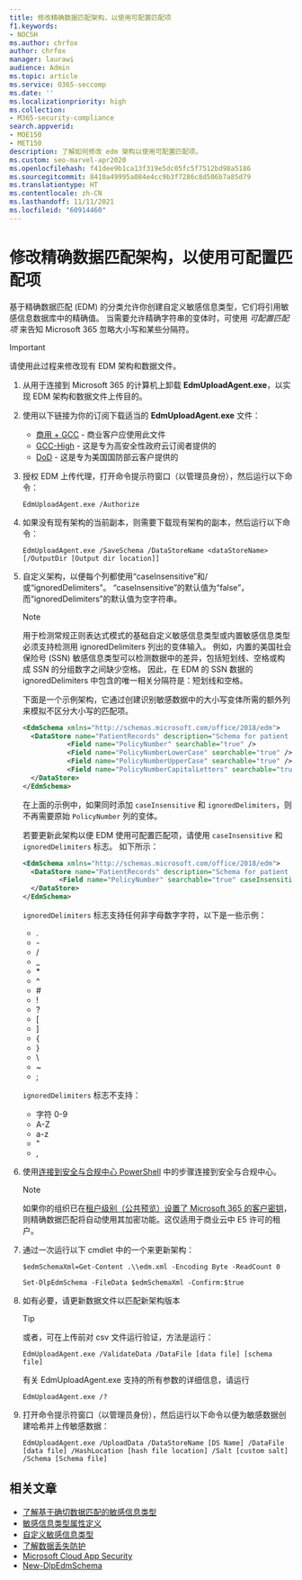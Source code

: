 ```yaml
---
title: 修改精确数据匹配架构，以使用可配置匹配项
f1.keywords:
- NOCSH
ms.author: chrfox
author: chrfox
manager: laurawi
audience: Admin
ms.topic: article
ms.service: O365-seccomp
ms.date: ''
ms.localizationpriority: high
ms.collection:
- M365-security-compliance
search.appverid:
- MOE150
- MET150
description: 了解如何修改 edm 架构以使用可配置匹配项。
ms.custom: seo-marvel-apr2020
ms.openlocfilehash: f41dee9b1ca13f319e5dc05fc5f7512bd98a5186
ms.sourcegitcommit: 8410a49995a084e4cc9b3f7286c8d506b7a85d79
ms.translationtype: HT
ms.contentlocale: zh-CN
ms.lasthandoff: 11/11/2021
ms.locfileid: "60914460"
---
```

# <a name="modify-exact-data-match-schema-to-use-configurable-match"></a>修改精确数据匹配架构，以使用可配置匹配项

基于精确数据匹配 (EDM) 的分类允许你创建自定义敏感信息类型，它们将引用敏感信息数据库中的精确值。 当需要允许精确字符串的变体时，可使用 *可配置匹配项* 来告知 Microsoft 365 忽略大小写和某些分隔符。 

> [!IMPORTANT]
> 请使用此过程来修改现有 EDM 架构和数据文件。

1. 从用于连接到 Microsoft 365 的计算机上卸载 **EdmUploadAgent.exe**，以实现 EDM 架构和数据文件上传目的。

2. 使用以下链接为你的订阅下载适当的 **EdmUploadAgent.exe** 文件：
    - [商用 + GCC](https://go.microsoft.com/fwlink/?linkid=2088639) - 商业客户应使用此文件
    - [GCC-High](https://go.microsoft.com/fwlink/?linkid=2137521) - 这是专为高安全性政府云订阅者提供的
    - [DoD](https://go.microsoft.com/fwlink/?linkid=2137807) - 这是专为美国国防部云客户提供的

3. 授权 EDM 上传代理，打开命令提示符窗口（以管理员身份），然后运行以下命令：

   `EdmUploadAgent.exe /Authorize`

4. 如果没有现有架构的当前副本，则需要下载现有架构的副本，然后运行以下命令：

    `EdmUploadAgent.exe /SaveSchema /DataStoreName <dataStoreName> [/OutputDir [Output dir location]]`

5. 自定义架构，以便每个列都使用“caseInsensitive”和/或“ignoredDelimiters”。  “caseInsensitive”的默认值为“false”，而“ignoredDelimiters”的默认值为空字符串。 

    > [!NOTE]
    > 用于检测常规正则表达式模式的基础自定义敏感信息类型或内置敏感信息类型必须支持检测用 ignoredDelimiters 列出的变体输入。 例如，内置的美国社会保险号 (SSN) 敏感信息类型可以检测数据中的差异，包括短划线、空格或构成 SSN 的分组数字之间缺少空格。 因此，在 EDM 的 SSN 数据的 ignoredDelimiters 中包含的唯一相关分隔符是：短划线和空格。
    
    下面是一个示例架构，它通过创建识别敏感数据中的大小写变体所需的额外列来模拟不区分大小写的匹配项。
    
    ```xml
    <EdmSchema xmlns="http://schemas.microsoft.com/office/2018/edm">
      <DataStore name="PatientRecords" description="Schema for patient records policy" version="1">
               <Field name="PolicyNumber" searchable="true" />
               <Field name="PolicyNumberLowerCase" searchable="true" />
               <Field name="PolicyNumberUpperCase" searchable="true" />
               <Field name="PolicyNumberCapitalLetters" searchable="true" />
      </DataStore>
    </EdmSchema>
    ```
    
    在上面的示例中，如果同时添加 `caseInsensitive` 和 `ignoredDelimiters`，则不再需要原始 `PolicyNumber` 列的变体。
    
    若要更新此架构以便 EDM 使用可配置匹配项，请使用 `caseInsensitive` 和 `ignoredDelimiters` 标志。 如下所示：
    
    ```xml
    <EdmSchema xmlns="http://schemas.microsoft.com/office/2018/edm">
      <DataStore name="PatientRecords" description="Schema for patient records policy" version="1">
             <Field name="PolicyNumber" searchable="true" caseInsensitive="true" ignoredDelimiters="-,/,*,#,^" />
      </DataStore>
    </EdmSchema>
    ```
    
    `ignoredDelimiters` 标志支持任何非字母数字字符，以下是一些示例：
    - \.
    - \-
    - \/
    - \_
    - \*
    - \^
    - \#
    - \!
    - \?
    - \[
    - \]
    - \{
    - \}
    - \\
    - \~
    - \;
    
    `ignoredDelimiters` 标志不支持：
    - 字符 0-9
    - A-Z
    - a-z
    - \"
    - \,    

6. 使用[连接到安全与合规中心 PowerShell](/powershell/exchange/connect-to-scc-powershell) 中的步骤连接到安全与合规中心。

    > [!NOTE]
    > 如果你的组织已在[租户级别（公共预览）设置了 Microsoft 365 的客户密钥](customer-key-tenant-level.md#overview-of-customer-key-for-microsoft-365-at-the-tenant-level-public-preview)，则精确数据匹配将自动使用其加密功能。这仅适用于商业云中 E5 许可的租户。

7. 通过一次运行以下 cmdlet 中的一个来更新架构：

    `$edmSchemaXml=Get-Content .\\edm.xml -Encoding Byte -ReadCount 0`
    
    `Set-DlpEdmSchema -FileData $edmSchemaXml -Confirm:$true`

8. 如有必要，请更新数据文件以匹配新架构版本

    > [!TIP]
    > 或者，可在上传前对 csv 文件运行验证，方法是运行：
    >
    >`EdmUploadAgent.exe /ValidateData /DataFile [data file] [schema file]`
    >
    >有关 EdmUploadAgent.exe 支持的所有参数的详细信息，请运行
    >
    > `EdmUploadAgent.exe /?`

9. 打开命令提示符窗口（以管理员身份），然后运行以下命令以便为敏感数据创建哈希并上传敏感数据：

    `EdmUploadAgent.exe /UploadData /DataStoreName [DS Name] /DataFile [data file] /HashLocation [hash file location] /Salt [custom salt] /Schema [Schema file]`


## <a name="related-articles"></a>相关文章

- [了解基于确切数据匹配的敏感信息类型](sit-learn-about-exact-data-match-based-sits.md#learn-about-exact-data-match-based-sensitive-information-types)
- [敏感信息类型属性定义](sensitive-information-type-entity-definitions.md)
- [自定义敏感信息类型](./sensitive-information-type-learn-about.md)
- [了解数据丢失防护](dlp-learn-about-dlp.md)
- [Microsoft Cloud App Security](/cloud-app-security)
- [New-DlpEdmSchema](/powershell/module/exchange/new-dlpedmschema)
